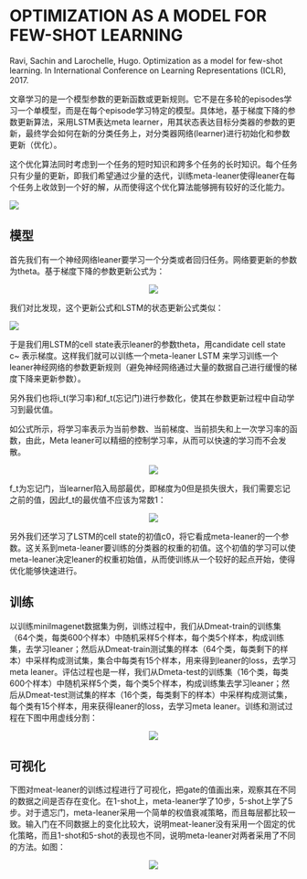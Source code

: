 # OPTIMIZATION AS A MODEL FOR FEW-SHOT LEARNING

Ravi, Sachin and Larochelle, Hugo. Optimization as a model for few-shot learning. In International Conference on Learning Representations 
(ICLR), 2017.

文章学习的是一个模型参数的更新函数或更新规则。它不是在多轮的episodes学习一个单模型，而是在每个episode学习特定的模型。具体地，基于梯度下降的参数更新算法，采用LSTM表达meta learner，用其状态表达目标分类器的参数的更新，最终学会如何在新的分类任务上，对分类器网络(learner)进行初始化和参数更新（优化）。

这个优化算法同时考虑到一个任务的短时知识和跨多个任务的长时知识。每个任务只有少量的更新，即我们希望通过少量的迭代，训练meta-leaner使得leaner在每个任务上收敛到一个好的解，从而使得这个优化算法能够拥有较好的泛化能力。

<div>
<img src="https://i.loli.net/2018/04/27/5ae31a234e508.png"  />
</div>

## 模型

首先我们有一个神经网络leaner要学习一个分类或者回归任务。网络要更新的参数为theta。基于梯度下降的参数更新公式为：

<div align="center">
<img src="https://i.loli.net/2018/04/27/5ae281ba420b3.png"  />
</div>

我们对比发现，这个更新公式和LSTM的状态更新公式类似：

<div>
<img src="https://i.loli.net/2018/04/27/5ae283eb07341.png"  />
</div>

于是我们用LSTM的cell state表示leaner的参数theta，用candidate cell state c~ 表示梯度。这样我们就可以训练一个meta-leaner LSTM 来学习训练一个leaner神经网络的参数更新规则（避免神经网络通过大量的数据自己进行缓慢的梯度下降来更新参数）。

另外我们也将i_t(学习率)和f_t(忘记门)进行参数化，使其在参数更新过程中自动学习到最优值。

如公式所示，将学习率表示为当前参数、当前梯度、当前损失和上一次学习率的函数，由此，Meta leaner可以精细的控制学习率，从而可以快速的学习而不会发散。

<div align="center">
<img src="https://i.loli.net/2018/04/27/5ae2868e836d6.png"  />
</div>

f_t为忘记门，当learner陷入局部最优，即梯度为0但是损失很大，我们需要忘记之前的值，因此f_t的最优值不应该为常数1：

<div align="center">
<img src="https://i.loli.net/2018/04/27/5ae31b16e9f21.png"  />
</div>

另外我们还学习了LSTM的cell state的初值c0，将它看成meta-leaner的一个参数。这关系到meta-leaner要训练的分类器的权重的初值。这个初值的学习可以使meta-leaner决定leaner的权重初始值，从而使训练从一个较好的起点开始，使得优化能够快速进行。

## 训练

以训练miniImagenet数据集为例，训练过程中，我们从Dmeat-train的训练集（64个类，每类600个样本）中随机采样5个样本，每个类5个样本，构成训练集，去学习leaner；然后从Dmeat-train测试集的样本（64个类，每类剩下的样本）中采样构成测试集，集合中每类有15个样本，用来得到leaner的loss，去学习meta leaner。评估过程也是一样，我们从Dmeta-test的训练集（16个类，每类600个样本）中随机采样5个类，每个类5个样本，构成训练集去学习leaner；然后从Dmeat-test测试集的样本（16个类，每类剩下的样本）中采样构成测试集，每个类有15个样本，用来获得leaner的loss，去学习meta leaner。训练和测试过程在下图中用虚线分割：

<div align="center">
<img src="https://i.loli.net/2018/04/27/5ae320add83eb.png"  />
</div>

## 可视化

下图对meat-leaner的训练过程进行了可视化，把gate的值画出来，观察其在不同的数据之间是否存在变化。在1-shot上，meta-leaner学了10步，5-shot上学了5步。对于遗忘门，meta-leaner采用一个简单的权值衰减策略，而且每层都比较一致。输入门在不同数据上的变化比较大，说明meat-leaner没有采用一个固定的优化策略，而且1-shot和5-shot的表现也不同，说明meta-leaner对两者采用了不同的方法。如图：

<div align="center">
<img src="https://i.loli.net/2018/04/27/5ae322a5eb871.png"  />
</div>


